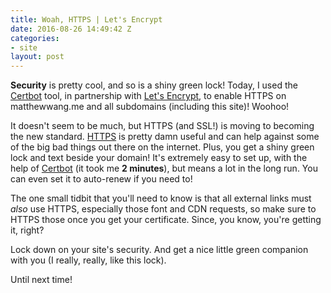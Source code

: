 ```yaml
---
title: Woah, HTTPS | Let's Encrypt
date: 2016-08-26 14:49:42 Z
categories:
- site
layout: post
---
```


**Security** is pretty cool, and so is a shiny green lock! Today, I used the [Certbot](https://certbot.eff.org/) tool, in partnership with [Let's Encrypt](https://letsencrypt.org/), to enable HTTPS on matthewwang.me and all subdomains (including this site)! Woohoo!

It doesn't seem to be much, but HTTPS (and SSL!) is moving to becoming the new standard. [HTTPS](https://www.eff.org/encrypt-the-web) is pretty damn useful and can help against some of the big bad things out there on the internet. Plus, you get a shiny green lock and text beside your domain! It's extremely easy to set up, with the help of [Certbot](https://certbot.eff.org/) (it took me **2 minutes**), but means a lot in the long run. You can even set it to auto-renew if you need to!

The one small tidbit that you'll need to know is that all external links must *also* use HTTPS, especially those font and CDN requests, so make sure to HTTPS those once you get your certificate. Since, you know, you're getting it, right?

Lock down on your site's security. And get a nice little green companion with you (I really, really, like this lock).

Until next time!
